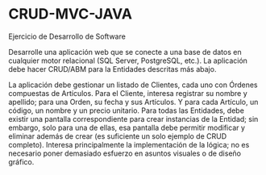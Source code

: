 # CRUD-MVC-JAVA
Ejercicio de Desarrollo de Software  
  
Desarrolle una aplicación web que se conecte a una base de datos en cualquier motor relacional (SQL Server, PostgreSQL, etc.). La aplicación debe hacer CRUD/ABM para la Entidades descritas más abajo.  
  
La aplicación debe gestionar un listado de Clientes, cada uno con Órdenes compuestas de Artículos. Para el Cliente, interesa registrar su nombre y apellido; para una Orden, su fecha y sus Artículos. Y para cada Artículo, un código, un nombre y un precio unitario. Para todas las Entidades, debe existir una pantalla correspondiente para crear instancias de la Entidad; sin embargo, solo para una de ellas, esa pantalla debe permitir modificar y eliminar además de crear (es suficiente un solo ejemplo de CRUD completo). Interesa principalmente la implementación de la lógica; no es necesario poner demasiado esfuerzo en asuntos visuales o de diseño gráfico.  
